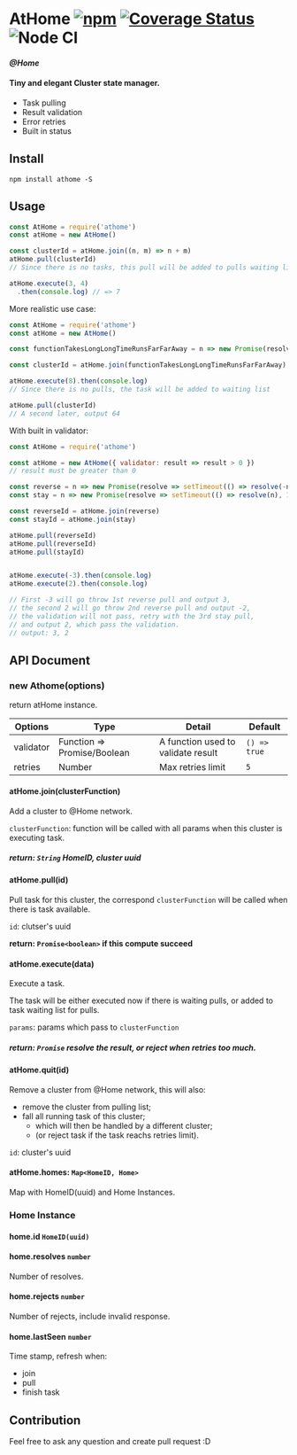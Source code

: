 # AtHome [![npm](https://img.shields.io/npm/v/athome.svg)](https://www.npmjs.com/package/athome) [![Coverage Status](https://coveralls.io/repos/github/simon300000/athome/badge.svg?branch=master)](https://coveralls.io/github/simon300000/athome?branch=master) ![Node CI](https://github.com/simon300000/athome/workflows/Node%20CI/badge.svg)

#### *@Home*

#### Tiny and elegant Cluster state manager.

* Task pulling
* Result validation
* Error retries
* Built in status

## Install

```shell
npm install athome -S
```

## Usage

```javascript
const AtHome = require('athome')
const atHome = new AtHome()

const clusterId = atHome.join((n, m) => n + m)
atHome.pull(clusterId)
// Since there is no tasks, this pull will be added to pulls waiting list.

atHome.execute(3, 4)
  .then(console.log) // => 7
```

More realistic use case:

```javascript
const AtHome = require('athome')
const atHome = new AtHome()

const functionTakesLongLongTimeRunsFarFarAway = n => new Promise(resolve => setTimeout(() => resolve(n * n), 1000))

const clusterId = atHome.join(functionTakesLongLongTimeRunsFarFarAway)

atHome.execute(8).then(console.log)
// Since there is no pulls, the task will be added to waiting list

atHome.pull(clusterId)
// A second later, output 64
```

With built in validator:

```javascript
const AtHome = require('athome')

const atHome = new AtHome({ validator: result => result > 0 })
// result must be greater than 0

const reverse = n => new Promise(resolve => setTimeout(() => resolve(-n), 1000))
const stay = n => new Promise(resolve => setTimeout(() => resolve(n), 1000))

const reverseId = atHome.join(reverse)
const stayId = atHome.join(stay)

atHome.pull(reverseId)
atHome.pull(reverseId)
atHome.pull(stayId)


atHome.execute(-3).then(console.log)
atHome.execute(2).then(console.log)

// First -3 will go throw 1st reverse pull and output 3,
// the second 2 will go throw 2nd reverse pull and output -2,
// the validation will not pass, retry with the 3rd stay pull,
// and output 2, which pass the validation.
// output: 3, 2
```

## API Document

### new Athome(options)

return atHome instance.

| Options   | Type                        | Detail                             | Default      |
| --------- | --------------------------- | ---------------------------------- | ------------ |
| validator | Function => Promise/Boolean | A function used to validate result | `() => true` |
| retries   | Number                      | Max retries limit                  | `5`          |

#### atHome.join(clusterFunction)

Add a cluster to @Home network.

`clusterFunction`: function will be called with all params when this cluster is executing task.

##### return: `String` HomeID, cluster uuid

#### atHome.pull(id)

Pull task for this cluster, the correspond `clusterFunction` will be called when there is task available.

`id`: clutser's uuid

**return: `Promise<boolean>` if this compute succeed**

#### atHome.execute(data)

Execute a task.

The task will be either executed now if there is waiting pulls, or added to task waiting list for pulls.

`params`: params which pass to `clusterFunction`

##### return: `Promise` resolve the result, or reject when retries too much.

#### atHome.quit(id)

Remove a cluster from @Home network, this will also:

* remove the cluster from pulling list;
* fall all running task of this cluster;
  * which will then be handled by a different cluster;
  * (or reject task if the task reachs retries limit).

`id`: cluster's uuid

#### atHome.homes: `Map<HomeID, Home>`

Map with HomeID(uuid) and Home Instances.

### Home Instance

#### home.id `HomeID(uuid)`

#### home.resolves `number`

Number of resolves.

#### home.rejects `number`

Number of rejects, include invalid response.

#### home.lastSeen `number`

Time stamp, refresh when:

* join
* pull
* finish task

## Contribution

Feel free to ask any question and create pull request :D
